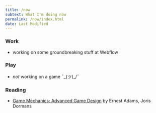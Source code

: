 ```yaml
---
title: /now
subtext: What I'm doing now
permalink: /now/index.html
date: Last Modified
---
```


### Work

- working on some groundbreaking stuff at Webflow

### Play

- _not_ working on a game ¯\_(ツ)\_/¯

### Reading

- [Game Mechanics: Advanced Game Design](https://www.goodreads.com/book/show/13705461-game-mechanics) by Ernest Adams, Joris Dormans
